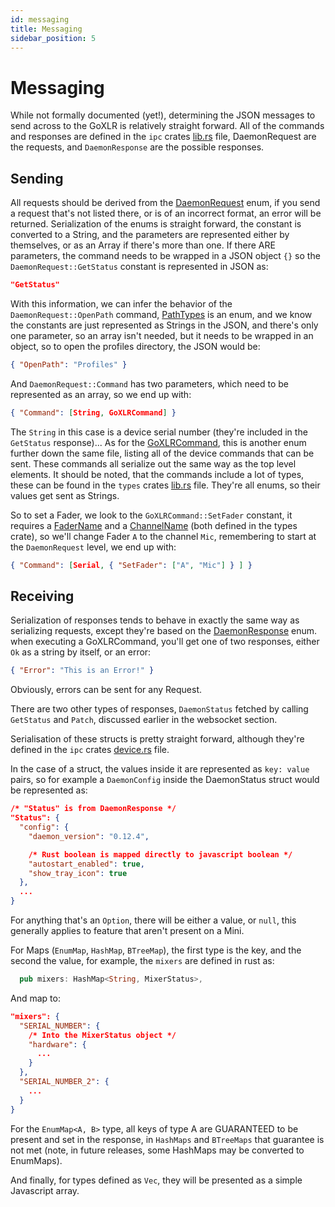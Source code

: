```yaml
---
id: messaging
title: Messaging
sidebar_position: 5
---
```


# Messaging

While not formally documented (yet!),
determining the JSON messages to send across to the GoXLR is relatively straight forward.
All of the commands and responses are defined in the `ipc` crates [lib.rs](https://github.com/GoXLR-on-Linux/goxlr-utility/blob/main/ipc/src/lib.rs)
file, DaemonRequest are the requests, and `DaemonResponse` are the possible responses.

## Sending

All requests should be derived from the [DaemonRequest](https://github.com/GoXLR-on-Linux/goxlr-utility/blob/f9d2635e8692e6b8fb008155dc08c5fafd8cd353/ipc/src/lib.rs#L21)
enum, if you send a request that's not listed there, or is of an incorrect format,
an error will be returned. Serialization of the enums is straight forward,
the constant is converted to a String, and the parameters are represented either by themselves,
or as an Array if there's more than one. If there ARE parameters,
the command needs to be wrapped in a JSON object `{}` so the `DaemonRequest::GetStatus` constant is represented in JSON as:
```json
"GetStatus"
```

With this information, we can infer the behavior of the `DaemonRequest::OpenPath` command,
[PathTypes](https://github.com/GoXLR-on-Linux/goxlr-utility/blob/f9d2635e8692e6b8fb008155dc08c5fafd8cd353/ipc/src/lib.rs#L49) is an enum, and we know the constants are just represented as Strings in the JSON,
and there's only one parameter, so an array isn't needed, but it needs to be wrapped in an object,
so to open the profiles directory, the JSON would be:
```json
{ "OpenPath": "Profiles" } 
```

And `DaemonRequest::Command` has two parameters, which need to be represented as an array, so we end up with:
```json
{ "Command": [String, GoXLRCommand] }
```

The `String` in this case is a device serial number (they're included in the `GetStatus` response)...
As for the [GoXLRCommand](https://github.com/GoXLR-on-Linux/goxlr-utility/blob/f9d2635e8692e6b8fb008155dc08c5fafd8cd353/ipc/src/lib.rs#L84C10-L84C23),
this is another enum further down the same file, listing all of the device commands that can be sent.
These commands all serialize out the same way as the top level elements.
It should be noted, that the commands include a lot of types, these can be found in the `types` crates [lib.rs](https://github.com/GoXLR-on-Linux/goxlr-utility/blob/main/ipc/src/lib.rs)
file. They're all enums, so their values get sent as Strings.

So to set a Fader, we look to the `GoXLRCommand::SetFader` constant,
it requires a [FaderName](https://github.com/GoXLR-on-Linux/goxlr-utility/blob/f9d2635e8692e6b8fb008155dc08c5fafd8cd353/types/src/lib.rs#L55)
and a [ChannelName](https://github.com/GoXLR-on-Linux/goxlr-utility/blob/f9d2635e8692e6b8fb008155dc08c5fafd8cd353/types/src/lib.rs#L14)
(both defined in the types crate), so we'll change Fader `A` to the channel `Mic`, remembering to start at the `DaemonRequest` level, we end up with:
```json
{ "Command": [Serial, { "SetFader": ["A", "Mic"] } ] }
```

## Receiving

Serialization of responses tends to behave in exactly the same way as serializing requests,
except they're based on the [DaemonResponse](https://github.com/GoXLR-on-Linux/goxlr-utility/blob/f9d2635e8692e6b8fb008155dc08c5fafd8cd353/ipc/src/lib.rs#L29C10-L29C25)
enum. when executing a GoXLRCommand, you'll get one of two responses, either `Ok` as a string by itself, or an error:
```json
{ "Error": "This is an Error!" }
```

Obviously, errors can be sent for any Request.

There are two other types of responses, `DaemonStatus` fetched by calling `GetStatus` and `Patch`, discussed earlier in the websocket section.

Serialisation of these structs is pretty straight forward, although they're defined in the `ipc` crates [device.rs](https://github.com/GoXLR-on-Linux/goxlr-utility/blob/main/ipc/src/device.rs)
file.

In the case of a struct, the values inside it are represented as `key: value` pairs, so for example a `DaemonConfig`
inside the DaemonStatus struct would be represented as:
```json
/* "Status" is from DaemonResponse */
"Status": {
  "config": {
    "daemon_version": "0.12.4",

    /* Rust boolean is mapped directly to javascript boolean */
    "autostart_enabled": true,
    "show_tray_icon": true
  },
  ...
}
```

For anything that's an `Option`, there will be either a value, or `null`, this generally applies to feature that aren't present on a Mini.

For Maps (`EnumMap`, `HashMap`, `BTreeMap`), the first type is the key, and the second the value, for example, the `mixers` are defined in rust as:
```rust
  pub mixers: HashMap<String, MixerStatus>,
```

And map to:
```json
"mixers": {
  "SERIAL_NUMBER": {
    /* Into the MixerStatus object */
    "hardware": {
      ...
    }
  },
  "SERIAL_NUMBER_2": {
    ...
  }
}
```

For the `EnumMap<A, B>` type, all keys of type A are GUARANTEED to be present and set in the response,
in `HashMaps` and `BTreeMaps` that guarantee is not met (note, in future releases, some HashMaps may be converted to EnumMaps).

And finally, for types defined as `Vec`, they will be presented as a simple Javascript array.